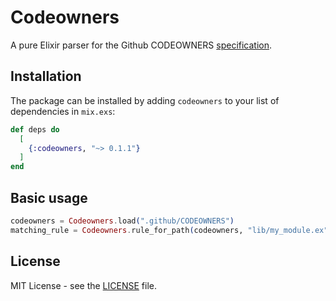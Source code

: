 # Codeowners

A pure Elixir parser for the Github CODEOWNERS [specification](https://docs.github.com/en/repositories/managing-your-repositorys-settings-and-features/customizing-your-repository/about-code-owners).

## Installation

The package can be installed by adding `codeowners` to your list of dependencies in `mix.exs`:

```elixir
def deps do
  [
    {:codeowners, "~> 0.1.1"}
  ]
end
```

## Basic usage

```elixir
codeowners = Codeowners.load(".github/CODEOWNERS")
matching_rule = Codeowners.rule_for_path(codeowners, "lib/my_module.ex")
```

## License

MIT License - see the [LICENSE](https://github.com/reid-rigo/codeowners/blob/main/LICENSE) file.
